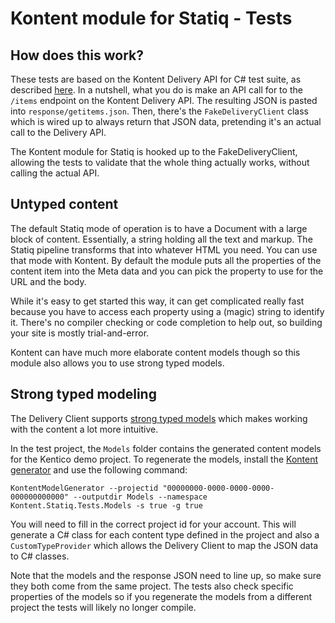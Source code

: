 ﻿# Kontent module for Statiq - Tests

## How does this work?

These tests are based on the Kontent Delivery API for C# test suite, as described [here](https://github.com/Kentico/kontent-delivery-sdk-net/wiki/Faking-responses). In a nutshell, what you do is make an API call for to the `/items` endpoint on the Kontent Delivery API.
The resulting JSON is pasted into `response/getitems.json`. Then, there's the `FakeDeliveryClient` class which is wired up to always return that JSON data, pretending it's an actual call to the Delivery API.

The Kontent module for Statiq is hooked up to the FakeDeliveryClient, allowing the tests to validate that the whole thing actually works, without calling the actual API.

## Untyped content

The default Statiq mode of operation is to have a Document with a large block of content. Essentially, a string holding all the text and markup. The Statiq pipeline transforms that into whatever HTML you need.
You can use that mode with Kontent. By default the module puts all the properties of the content item into the Meta data and you can pick the property to use for the URL and the body.

While it's easy to get started this way, it can get complicated really fast because you have to access each property using a (magic) string to identify it. There's no compiler checking or code completion to help out, so building your site is mostly trial-and-error.

Kontent can have much more elaborate content models though so this module also allows you to use strong typed models.

## Strong typed modeling

The Delivery Client supports [strong typed models](https://github.com/Kentico/kontent-delivery-sdk-net/wiki/Working-with-strongly-typed-models) which makes working with the content a lot more intuitive.

In the test project, the `Models` folder contains the generated content models for the Kentico demo project. To regenerate the models, install the [Kontent generator](https://github.com/Kentico/kontent-generators-net) and use the following command:

```
KontentModelGenerator --projectid "00000000-0000-0000-0000-000000000000" --outputdir Models --namespace Kontent.Statiq.Tests.Models -s true -g true
```

You will need to fill in the correct project id for your account. 
This will generate a C# class for each content type defined in the project and also a `CustomTypeProvider` which allows the Delivery Client to map the JSON data to C# classes.

Note that the models and the response JSON need to line up, so make sure they both come from the same project. The tests also check specific properties of the models so if you regenerate the models from a different project the tests will likely no longer compile.
